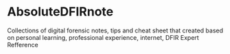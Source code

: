 # AbsoluteDFIRnote
Collections of digital forensic notes, tips and cheat sheet that created based on personal learning, professional experience, internet, DFIR Expert Refference
